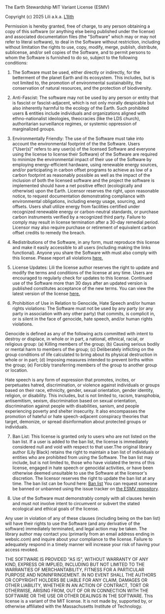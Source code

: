 The Earth Stewardship MIT Variant License (ESMV)

Copyright (c) 2025 Lili a.k.a. [L1lith](https://github.com/L1lith)

Permission is hereby granted, free of charge, to any person obtaining a copy of this software (or anything else being published under the license) and associated documentation files (the "Software" which may or may not refer to literal software), to deal in the Software without restriction, including without limitation the rights to use, copy, modify, merge, publish, distribute, sublicense, and/or sell copies of the Software, and to permit persons to whom the Software is furnished to do so, subject to the following conditions:

1. The Software must be used, either directly or indirectly, for the betterment of the planet Earth and its ecosystem. This includes, but is not limited to, the promotion of environmental sustainability, the conservation of natural resources, and the protection of biodiversity. 

2. Anti-Fascist: The software may not be used by any person or entity that is fascist or fascist-adjacent, which is not only morally despicable but also inherently harmful to the ecology of the Earth. Such prohibited users & entities include individuals and organizations aligned with ethno-nationalist ideologies, theocracies (like the LDS church), authoritarian surveillance regimes, or systemic oppression of marginalized groups.

3. Environmentally Friendly: The use of the Software must take into account the environmental footprint of the the Software. Users ("User(s)" refers to any user(s) of the licensed Software and everyone using the license to license their Software) of the Software are required to minimize the environmental impact of their use of the Software by employing energy-efficient hardware, using renewable energy sources, and/or participating in carbon offset programs to achieve as low of a carbon footprint as reasonably possible as well as the impact of the inclusion of both the licensed software and the project the software is implemented should have a net positive effect (ecologically and otherwise) upon the Earth. Licensor reserves the right, upon reasonable notice, to request documentation demonstrating compliance with environmental obligations, including energy usage, sourcing, and offsets. Users shall utilize energy from facilities certified under recognized renewable energy or carbon-neutral standards, or purchase carbon instruments verified by a recognized third party. Failure to comply may result in license termination after a 30-day remedial period. Licensor may also require purchase or retirement of equivalent carbon offset credits to remedy the breach.

4. Redistributions of the Software, in any form, must reproduce this license and make it easily accessible to all users (including making the links functional). Anyone you share the Software with must also comply with this license. Please report all violations [here.](https://github.com/L1lith/ESMV/issues/new?assignees=&labels=&projects=&template=ban-request.md&title=Ban+Request+for+%5BName%5D)

5. License Updates: Lili the license author reserves the right to update and modify the terms and conditions of the license at any time. Users are encouraged to regularly check for updates to this license. Continued use of the Software more than 30 days after an updated version is published constitutes acceptance of the new terms. You can view the latest version of the license [here.](https://github.com/L1lith/ESMV/blob/master/LICENSE.md)

6. Prohibition of Use in Relation to Genocide, Hate Speech and/or human rights violations: The Software must not be used by any party (or any party in association with any other party) that commits, is complicit in, or is silent in the face of genocide, hate speech, and/or human rights violations. 

Genocide is defined as any of the following acts committed with intent to destroy or displace, in whole or in part, a national, ethnical, racial, or religious group: (a) Killing members of the group; (b) Causing serious bodily or mental harm to members of the group; (c) Deliberately inflicting on the group conditions of life calculated to bring about its physical destruction in whole or in part; (d) Imposing measures intended to prevent births within the group; (e) Forcibly transferring members of the group to another group or location. 

Hate speech is any form of expression that promotes, incites, or perpetuates hatred, discrimination, or violence against individuals or groups based on their race, ethnicity, gender, sexual orientation, gender identity, religion, or disability. This includes, but is not limited to, racism, transphobia, antisemitism, sexism, discrimination based on sexual orientation, discrimination against people with disabilities, sanism, and people experiencing poverty and shelter insecurity. It also encompasses the promotion of hateful or hate speech-adjacent conspiracy theories that target, demonize, or spread disinformation about protected groups or individuals. 

7. Ban List: This license is granted only to users who are not listed on the ban list. If a user is added to the ban list, the license is immediately considered null and void with respect to that user.The original library author (Lily Black) retains the right to maintain a ban list of individuals or entities who are prohibited from using the Software. The ban list may include, but is not limited to, those who have violated the terms of this license, engaged in hate speech or genocidal activities, or have been otherwise deemed unsuitable to use the Software at the licensor's discretion. The licensor reserves the right to update the ban list at any time. The ban list can be found here: [Ban list](https://github.com/L1lith/ESMV/blob/master/ban-list.md) You can request someone be banned or unbanned using the issue tracker on [the ESMV repository](https://github.com/L1lith/ESMV/issues).

8. Use of the Software must demonstrably comply with all clauses herein and must not involve intent to circumvent or subvert the stated ecological and ethical goals of the license.

Any user in violation of any of these clauses (including being on the ban list) will have their rights to use the Software (and any derivative of the software) immediately terminated, and legal action may be taken. The library author may contact you (primarily from an email address ending in webslc.com) and inquire about your compliance to the license. Failure to adequately respond in a timely manner will 
increase your risk of having your access revoked.

THE SOFTWARE IS PROVIDED "AS IS", WITHOUT WARRANTY OF ANY KIND, EXPRESS OR IMPLIED, INCLUDING BUT NOT LIMITED TO THE WARRANTIES OF MERCHANTABILITY, FITNESS FOR A PARTICULAR PURPOSE AND NONINFRINGEMENT. IN NO EVENT SHALL THE AUTHORS OR COPYRIGHT HOLDERS BE LIABLE FOR ANY CLAIM, DAMAGES OR OTHER LIABILITY, WHETHER IN AN ACTION OF CONTRACT, TORT OR OTHERWISE, ARISING FROM, OUT OF OR IN CONNECTION WITH THE SOFTWARE OR THE USE OR OTHER DEALINGS IN THE SOFTWARE.
This license is a variant of the MIT license. It is not made by, supported by, or otherwise affiliated with the Massachusetts Institute of Technology.